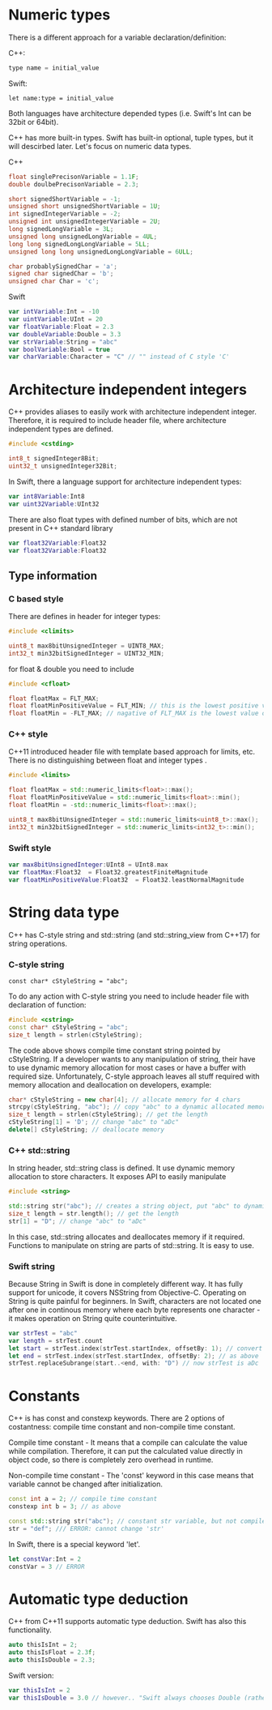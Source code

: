 # Numeric types

There is a different approach for a variable declaration/definition:

C++:

```c++
type name = initial_value
```

Swift:

```
let name:type = initial_value
```

Both languages have architecture depended types (i.e. Swift's Int can be 32bit or 64bit).

C++ has more built-in types. Swift has built-in optional, tuple types, but it will descirbed later. Let's focus on numeric data types.

C++

```c++
float singlePrecisonVariable = 1.1F;
double doulbePrecisonVariable = 2.3;

short signedShortVariable = -1;
unsigned short unsignedShortVariable = 1U;
int signedIntegerVariable = -2;
unsigned int unsignedIntegerVariable = 2U;
long signedLongVariable = 3L;
unsigned long unsignedLongVariable = 4UL;
long long signedLongLongVariable = 5LL;
unsigned long long unsignedLongLongVariable = 6ULL;

char probablySignedChar = 'a';
signed char signedChar = 'b';
unsigned char Char = 'c';

```

Swift

```swift
var intVariable:Int = -10
var uintVariable:UInt = 20
var floatVariable:Float = 2.3
var doubleVariable:Double = 3.3
var strVariable:String = "abc"
var boolVariable:Bool = true
var charVariable:Character = "C" // "" instead of C style 'C'
```

# Architecture independent integers

C++ provides aliases to easily work with architecture independent integer. Therefore, it is required to include <cstdint> header file, where architecture independent types are defined.

```c++
#include <cstding>

int8_t signedInteger8Bit;
uint32_t unsignedInteger32Bit;
```

In Swift, there a language support for architecture independent types:

```swift
var int8Variable:Int8
var uint32Variable:UInt32
```

There are also float types with defined number of bits, which are not present in C++ standard library

```swift
var float32Variable:Float32
var float32Variable:Float32
```

## Type information

### C based style

There are defines in <climits> header for integer types:

```c
#include <climits>

uint8_t max8bitUnsignedInteger = UINT8_MAX;
int32_t min32bitSignedInteger = UINT32_MIN;
```

for float & double you need to include <cfloat>

```c
#include <cfloat>

float floatMax = FLT_MAX;
float floatMinPositiveValue = FLT_MIN; // this is the lowest positive value that can be stored in float
float floatMin = -FLT_MAX; // nagative of FLT_MAX is the lowest value of float
```

### C++ style

C++11 introduced <limits> header file with template based approach for limits, etc. There is no distinguishing between float and integer types .

```c++
#include <limits>

float floatMax = std::numeric_limits<float>::max();
float floatMinPositiveValue = std::numeric_limits<float>::min();
float floatMin = -std::numeric_limits<float>::max();

uint8_t max8bitUnsignedInteger = std::numeric_limits<uint8_t>::max();
int32_t min32bitSignedInteger = std::numeric_limits<int32_t>::min();
```

### Swift style

```swift
var max8bitUnsignedInteger:UInt8 = UInt8.max
var floatMax:Float32  = Float32.greatestFiniteMagnitude
var floatMinPositiveValue:Float32  = Float32.leastNormalMagnitude
```

# String data type

C++ has C-style string and std::string (and std::string_view from C++17) for string operations. 

### C-style string

```
const char* cStyleString = "abc";
```

To do any action with C-style string you need to include header file with declaration of function:

```c++
#include <cstring>
const char* cStyleString = "abc";
size_t length = strlen(cStyleString);
```

The code above shows compile time constant string pointed by cStyleString. If a developer wants to any manipulation of string, their have to use dynamic memory allocation for most cases or have a buffer with required size. Unfortunately, C-style approach leaves all stuff required with  memory allocation and deallocation on developers, example:

```c++
char* cStyleString = new char[4]; // allocate memory for 4 chars
strcpy(cStyleString, "abc"); // copy "abc" to a dynamic allocated memory
size_t length = strlen(cStyleString); // get the length
cStyleString[1] = 'D'; // change "abc" to "aDc"
delete[] cStyleString; // deallocate memory
```

### C++ std::string

In string header, std::string class is defined. It use dynamic memory allocation to store characters. It exposes API to easily manipulate 

```c++
#include <string>

std::string str("abc"); // creates a string object, put "abc" to dynamically allocated memory inside.
size_t length = str.length(); // get the length
str[1] = "D"; // change "abc" to "aDc"
```

In this case, std::string allocates and deallocates memory if it required. Functions to manipulate on string are parts of std::string. It is easy to use.

### Swift string

Because String in Swift is done in completely different way. It has fully support for unicode, it covers NSString from Objective-C. Operating on String is quite painful for beginners. In Swift, characters are not located one after one in continous memory where each byte represents one character - it makes operation on String quite counterintuitive. 

```swift
var strTest = "abc"
var length = strTest.count
let start = strTest.index(strTest.startIndex, offsetBy: 1); // convert index to the real index in String implementation
let end = strTest.index(strTest.startIndex, offsetBy: 2); // as above
strTest.replaceSubrange(start..<end, with: "D") // now strTest is aDc

```

# Constants

C++ is has const and constexp keywords. There are 2 options of costantness: compile time constant and non-compile time constant.

Compile time constant - It means that a compile can calculate the value while compilation. Therefore, it can put the calculated value directly in object code, so there is completely zero overhead in runtime. 

Non-compile time constant - The 'const' keyword in this case means that variable cannot be changed after initialization. 

```c++
const int a = 2; // compile time constant
constexp int b = 3; // as above

const std::string str("abc"); // constant str variable, but not compile time.
str = "def"; /// ERROR: cannot change 'str'
```

In Swift, there is a special keyword 'let'.

```swift
let constVar:Int = 2
constVar = 3 // ERROR
```

# Automatic type deduction

C++ from C++11 supports automatic type deduction. Swift has also this functionality.

```c++
auto thisIsInt = 2;
auto thisIsFloat = 2.3f;
auto thisIsDouble = 2.3;
```

Swift version:

```swift
var thisIsInt = 2
var thisIsDouble = 3.0 // however.. "Swift always chooses Double (rather than Float)" - rather?
```

